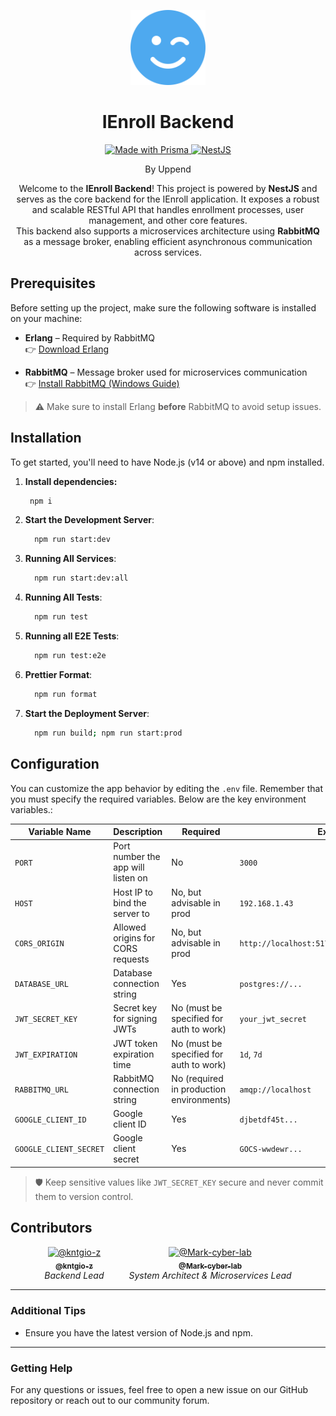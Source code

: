 <p align="center">
  <img src="./docs/face-smile-wink-solid.svg" width="120" alt="IEnroll Logo" />
</p>

<h1 align="center">
  IEnroll Backend
</h1>

<p align="center">
  <a href="https://prisma.io" target="_blank">
    <img src="https://img.shields.io/badge/Made%20with-Prisma-3982CE?style=flat&logo=prisma&logoColor=white" alt="Made with Prisma" />
  </a>
  <a href="https://nestjs.com/" target="_blank">
    <img src="https://img.shields.io/badge/NestJS-E0234E?style=flat&logo=nestjs&logoColor=white" alt="NestJS" />
  </a>
</p>

<p align="center">
By Uppend
</p>

<p align="center">
  Welcome to the <strong>IEnroll Backend</strong>! This project is powered by <strong>NestJS</strong> and serves as the core backend for the IEnroll application. It exposes a robust and scalable RESTful API that handles enrollment processes, user management, and other core features.
  <br />
  This backend also supports a microservices architecture using <strong>RabbitMQ</strong> as a message broker, enabling efficient asynchronous communication across services.
</p>

## Prerequisites

Before setting up the project, make sure the following software is installed on your machine:

- **Erlang** – Required by RabbitMQ  
  👉 [Download Erlang](https://www.erlang.org/downloads)

- **RabbitMQ** – Message broker used for microservices communication  
  👉 [Install RabbitMQ (Windows Guide)](https://www.rabbitmq.com/docs/install-windows#installer)

> ⚠️ Make sure to install Erlang **before** RabbitMQ to avoid setup issues.

## Installation

To get started, you'll need to have Node.js (v14 or above) and npm installed.

1. **Install dependencies:**

   ```bash
    npm i
   ```

2. **Start the Development Server**:

   ```bash
     npm run start:dev
   ```

3. **Running All Services**:

   ```bash
     npm run start:dev:all
   ```

4. **Running All Tests**:

   ```bash
     npm run test
   ```

5. **Running all E2E Tests**:

   ```bash
     npm run test:e2e
   ```

6. **Prettier Format**:

   ```bash
     npm run format
   ```

7. **Start the Deployment Server**:

   ```bash
     npm run build; npm run start:prod
   ```

## Configuration

You can customize the app behavior by editing the `.env` file. Remember that you must specify the required variables. Below are the key environment variables.:

| Variable Name                | Description                        | Required                                 | Example                 |
| ---------------------------- | ---------------------------------- | ---------------------------------------- | ----------------------- |
| `PORT`                       | Port number the app will listen on | No                                      | `3000`                  |
| `HOST`                       | Host IP to bind the server to      | No, but advisable in prod                                       | `192.168.1.43`          |
| `CORS_ORIGIN`                | Allowed origins for CORS requests  | No, but advisable in prod                                      | `http://localhost:5173,http://localhost:5174` |
| `DATABASE_URL`               | Database connection string         | Yes                                      | `postgres://...`        |
| `JWT_SECRET_KEY`             | Secret key for signing JWTs        | No (must be specified for auth to work)  | `your_jwt_secret`       |
| `JWT_EXPIRATION`             | JWT token expiration time          | No (must be specified for auth to work)  | `1d`, `7d`              |
| `RABBITMQ_URL`               | RabbitMQ connection string         | No (required in production environments) | `amqp://localhost`      |
| `GOOGLE_CLIENT_ID`           | Google client ID                   | Yes                                      | `djbetdf45t...`         |
| `GOOGLE_CLIENT_SECRET`       | Google client secret               | Yes                                      | `GOCS-wwdewr...`        |

> 🛡️ Keep sensitive values like `JWT_SECRET_KEY` secure and never commit them to version control.

## Contributors

<p align="center">
  <div align="center" style="display: flex; justify-content: center; gap: 40px; flex-wrap: wrap;">
    <div align="center">
      <a href="https://github.com/kntgio-z">
        <img src="https://images.weserv.nl/?url=avatars.githubusercontent.com/u/112701322?v=4&h=100&w=100&fit=cover&mask=circle&maxage=7d" width="100" alt="@kntgio-z" />
        <br />
        <sub><b>@kntgio-z</b></sub>
      </a>
      <br />
      <i>Backend Lead</i>
    </div>
    <div align="center">
      <a href="https://github.com/Mark-cyber-lab">
        <img src="https://images.weserv.nl/?url=avatars.githubusercontent.com/u/156742215?v=4&h=100&w=100&fit=cover&mask=circle&maxage=7d" width="100" alt="@Mark-cyber-lab" />
        <br />
        <sub><b>@Mark-cyber-lab</b></sub>
      </a>
      <br />
      <i>System Architect & Microservices Lead</i>
    </div>
  </div>
</p>

---

### Additional Tips

- Ensure you have the latest version of Node.js and npm.

---

### Getting Help

For any questions or issues, feel free to open a new issue on our GitHub repository or reach out to our community forum.
